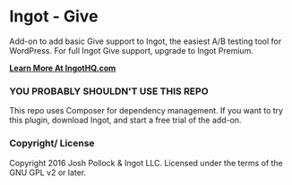 # Ingot - Give
Add-on to add basic Give support to Ingot, the easiest A/B testing tool for WordPress. For full Ingot Give support, upgrade to Ingot Premium.

<strong>[Learn More At IngotHQ.com](http://ingothq.com)</strong>

### YOU PROBABLY SHOULDN'T USE THIS REPO
This repo uses Composer for dependency management. If you want to try this plugin, download Ingot, and start a free trial of the add-on.

### Copyright/ License
Copyright 2016 Josh Pollock & Ingot LLC. Licensed under the terms of the GNU GPL v2 or later.
